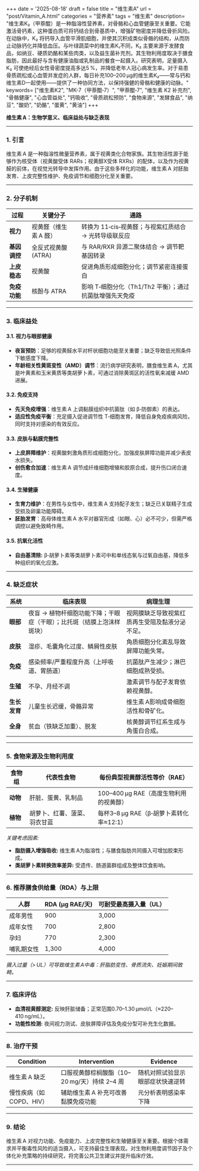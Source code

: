 +++
date = '2025-08-18'
draft = false
title = "维生素A"
url = "post/Vitamin_A.html"
categories = "营养素"
tags = "维生素"
description= "维生素K₂（甲萘醌）是一种脂溶性营养素，对骨骼和心血管健康至关重要。它能激活骨钙素，这种蛋白质可将钙结合到骨基质中，增强矿物密度并降低骨折风险。在动脉中，K₂ 将钙导入血管平滑肌细胞，并使其沉积成类似骨骼的结构，从而防止动脉钙化并降低血压。与叶绿蔬菜中的维生素K₁不同，K₂ 主要来源于发酵食品，如纳豆、硬质奶酪和某些肉类，以及益生菌补充剂。其生物利用度取决于膳食脂肪，因此最好与含有健康油脂或乳制品的餐食一起摄入。研究表明，足量摄入K₂ 可使绝经后女性骨密度提高多达5 %，并降低老年人冠心病发生率。对于易患骨质疏松或心血管并发症的人群，每日补充100–200 µg的维生素K₂——常与钙和维生素D一起使用——提供了一种协同方法，以保持强健的骨骼和健康的动脉。"
keywords= ["维生素K2", "MK-7（甲萘醌‑7）", "甲萘醌‑7", "维生素 K2 补充剂", "骨骼健康", "心血管益处", "钙吸收", "骨质疏松预防", "食物来源", "发酵食品", "纳豆", "酸奶", "奶酪", "蛋黄", "黄油"]
+++

**维生素 A：生物学意义、临床益处与缺乏表现**

---

### 1. 引言  

维生素 A 是一种脂溶性微量营养素，属于视黄类化合物家族。其生物活性源于能够作为核受体（视黄酸受体 RARs；视黄醇X受体 RXRs）的配体，以及作为视黄醛的前体，在视觉光转导中发挥作用。由于这些多样化的功能，维生素 A 对胚胎发育、上皮完整性维护、免疫调节和细胞分化至关重要。

---

### 2. 分子机制  

| 过程 | 关键分子 | 通路 |
|------|----------|------|
| **视力** | 视黄醛（维生素 A 醛） | 转换为 11‑cis‑视黄醛；与视紫红质结合 → 光转导级联反应 |
| **基因调控** | 全反式视黄酸 (ATRA) | 与 RAR/RXR 异源二聚体结合 → 调节靶基因转录 |
| **上皮稳态** | 视黄酸 | 促进角质形成细胞分化；调节紧密连接蛋白 |
| **免疫功能** | 核酚与 ATRA | 影响 T‑细胞分化（Th1/Th2 平衡）；通过抗菌肽增强先天免疫 |

---

### 3. 临床益处  

#### 3.1. 视力与眼部健康  
- **夜盲预防**：足够的视黄醛水平对杆状细胞功能至关重要；缺乏导致低光照条件下敏感度下降。  
- **年龄相关性黄斑变性（AMD）调节**：流行病学研究表明，膳食维生素 A，尤其是叶黄素和玉米黄质等类胡萝卜素，可通过消除黄斑区的活性氧来减缓 AMD 进展。

#### 3.2. 免疫支持  
- **先天免疫增强**：维生素 A 上调黏膜组织中抗菌肽（如 β‑防御素）的表达。  
- **适应性免疫平衡**：充足摄入促进调节性 T‑细胞发育，降低自身免疫疾病风险，同时支持对感染的有效反应。

#### 3.3. 皮肤与黏膜完整性  
- **上皮屏障维护**：视黄酸刺激角质形成细胞分化，加强皮肤屏障功能并减少表皮水损失。  
- **创伤愈合加速**：维生素 A 调节成纤维细胞增殖和胶原合成，提升伤口闭合速度。

#### 3.4. 生殖健康  
- **生育力维护**：在男性与女性中，维生素 A 支持配子发生；缺乏已关联精子生成受损及卵巢功能障碍。  
- **胚胎发育**：高母体维生素 A 水平对器官形成（如眼、心）必不可少，但需严格调控以避免致畸作用。

#### 3.5. 抗氧化活性  
- **自由基清除:** β‑胡萝卜素等类胡萝卜素可中和单线态氧与过氧自由基，降低多种组织的氧化应激。

---

### 4. 缺乏症状  

| 系统 | 临床表现 | 病理生理 |
|--------|------------------------|-----------------|
| **眼部** | 夜盲 → 植物杆细胞功能下降；干眼症（干眼）；比托斑（结膜上泡沫样斑块） | 视网膜缺乏导致视紫红质再生受阻及黏液分泌不足。 |
| **皮肤** | 湿疹、毛囊角化过度、鳞屑性皮肤 | 角质细胞分化紊乱导致屏障功能失常。 |
| **免疫** | 感染频率/严重程度升高（上呼吸道、胃肠道） | 抗菌肽产生减少；淋巴细胞成熟受损。 |
| **生殖** | 不孕、月经不调 | 激素调节与配子发育依赖视黄醇。 |
| **生长发育** | 儿童生长迟缓，骨骼异常 | 维生素 A影响成骨细胞活性和骨矿化。 |
| **全身** | 贫血（铁缺乏加重）、脱发 | 核黄醇调节红系生成与角蛋白合成。 |

---

### 5. 食物来源及生物利用度  

| 食物组 | 代表性食物 | 每份典型视黄醇活性等价（RAE） |
|------------|----------------------|-------------------------------------------------------|
| **动物** | 肝脏、蛋黄、乳制品 | 100–400 µg RAE（高度生物利用的视黄醇） |
| **植物** | 胡萝卜、红薯、菠菜、羽衣甘蓝 | 每杯3–8 µg RAE（β‑胡萝卜素转化率≈12:1） |

*关键考虑因素:*  
- **脂肪摄入增强吸收:** 维生素 A为脂溶性；与膳食脂肪共同摄入可增加胶束形成。  
- **类胡萝卜素转换效率差异:** 受遗传、肠道菌群组成及整体饮食影响。

---

### 6. 推荐膳食供给量（RDA）与上限  

| 人群 | RDA (µg RAE/天) | 可耐受最高摄入量（UL） |
|------------|------------------|-----------------------------------|
| 成年男性 | 900 | 3,000 |
| 成年女性 | 700 | 2,800 |
| 孕妇 | 770 | 2,300 |
| 哺乳期女性 | 1,300 | 4,000 |

*摄入过量（> UL）可导致维生素 A中毒：肝脂肪变性、骨质流失、妊娠期间致畸。*

---

### 7. 临床评估  

- **血清视黄醇测定:** 反映肝脏储备；正常范围0.70–1.30 µmol/L（≈220–410 ng/mL）。  
- **功能性检测:** 夜间视力测试、皮肤屏障评估及免疫分型可补充生化数据。

---

### 8. 治疗干预

| Condition | Intervention | Evidence |
|-----------|--------------|----------|
| 维生素 A 缺乏 | 口服视黄醇棕榈酸酯（10–20 mg/天）持续 2–4 周 | 随机对照试验显示眼部症状快速逆转 |
| 慢性疾病（如 COPD、HIV） | 辅助维生素 A 补充可改善黏膜免疫功能 | 元分析表明感染率下降 |

---

### 9. 结论  

维生素 A 对视力功能、免疫能力、上皮完整性和生殖健康至关重要。根据个体需求并平衡毒性风险的适当摄入，可支持最佳生理表现。对生物利用度调节因子及个体化补充策略的持续研究，将完善公共卫生建议并提升临床疗效。

---